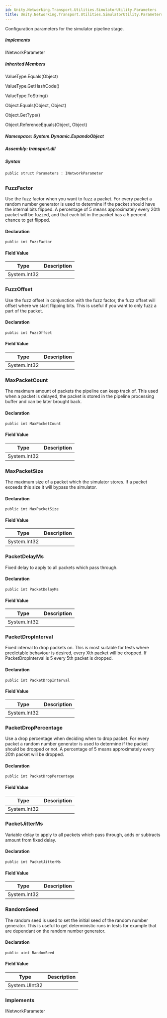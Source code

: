 ```yaml
---  
id: Unity.Networking.Transport.Utilities.SimulatorUtility.Parameters  
title: Unity.Networking.Transport.Utilities.SimulatorUtility.Parameters  
---
```


<div class="markdown level0 summary">

Configuration parameters for the simulator pipeline stage.

</div>

<div class="markdown level0 conceptual">

</div>

<div classs="implements">

##### Implements

<div>

INetworkParameter

</div>

</div>

<div class="inheritedMembers">

##### Inherited Members

<div>

ValueType.Equals(Object)

</div>

<div>

ValueType.GetHashCode()

</div>

<div>

ValueType.ToString()

</div>

<div>

Object.Equals(Object, Object)

</div>

<div>

Object.GetType()

</div>

<div>

Object.ReferenceEquals(Object, Object)

</div>

</div>

##### **Namespace**: System.Dynamic.ExpandoObject

##### **Assembly**: transport.dll

##### Syntax

``` lang-csharp
public struct Parameters : INetworkParameter
```

## 

### FuzzFactor

<div class="markdown level1 summary">

Use the fuzz factor when you want to fuzz a packet. For every packet a
random number generator is used to determine if the packet should have
the internal bits flipped. A percentage of 5 means approximately every
20th packet will be fuzzed, and that each bit in the packet has a 5
percent chance to get flipped.

</div>

<div class="markdown level1 conceptual">

</div>

#### Declaration

``` lang-csharp
public int FuzzFactor
```

#### Field Value

| Type         | Description |
|--------------|-------------|
| System.Int32 |             |

### FuzzOffset

<div class="markdown level1 summary">

Use the fuzz offset in conjunction with the fuzz factor, the fuzz offset
will offset where we start flipping bits. This is useful if you want to
only fuzz a part of the packet.

</div>

<div class="markdown level1 conceptual">

</div>

#### Declaration

``` lang-csharp
public int FuzzOffset
```

#### Field Value

| Type         | Description |
|--------------|-------------|
| System.Int32 |             |

### MaxPacketCount

<div class="markdown level1 summary">

The maximum amount of packets the pipeline can keep track of. This used
when a packet is delayed, the packet is stored in the pipeline
processing buffer and can be later brought back.

</div>

<div class="markdown level1 conceptual">

</div>

#### Declaration

``` lang-csharp
public int MaxPacketCount
```

#### Field Value

| Type         | Description |
|--------------|-------------|
| System.Int32 |             |

### MaxPacketSize

<div class="markdown level1 summary">

The maximum size of a packet which the simulator stores. If a packet
exceeds this size it will bypass the simulator.

</div>

<div class="markdown level1 conceptual">

</div>

#### Declaration

``` lang-csharp
public int MaxPacketSize
```

#### Field Value

| Type         | Description |
|--------------|-------------|
| System.Int32 |             |

### PacketDelayMs

<div class="markdown level1 summary">

Fixed delay to apply to all packets which pass through.

</div>

<div class="markdown level1 conceptual">

</div>

#### Declaration

``` lang-csharp
public int PacketDelayMs
```

#### Field Value

| Type         | Description |
|--------------|-------------|
| System.Int32 |             |

### PacketDropInterval

<div class="markdown level1 summary">

Fixed interval to drop packets on. This is most suitable for tests where
predictable behaviour is desired, every Xth packet will be dropped. If
PacketDropInterval is 5 every 5th packet is dropped.

</div>

<div class="markdown level1 conceptual">

</div>

#### Declaration

``` lang-csharp
public int PacketDropInterval
```

#### Field Value

| Type         | Description |
|--------------|-------------|
| System.Int32 |             |

### PacketDropPercentage

<div class="markdown level1 summary">

Use a drop percentage when deciding when to drop packet. For every
packet a random number generator is used to determine if the packet
should be dropped or not. A percentage of 5 means approximately every
20th packet will be dropped.

</div>

<div class="markdown level1 conceptual">

</div>

#### Declaration

``` lang-csharp
public int PacketDropPercentage
```

#### Field Value

| Type         | Description |
|--------------|-------------|
| System.Int32 |             |

### PacketJitterMs

<div class="markdown level1 summary">

Variable delay to apply to all packets which pass through, adds or
subtracts amount from fixed delay.

</div>

<div class="markdown level1 conceptual">

</div>

#### Declaration

``` lang-csharp
public int PacketJitterMs
```

#### Field Value

| Type         | Description |
|--------------|-------------|
| System.Int32 |             |

### RandomSeed

<div class="markdown level1 summary">

The random seed is used to set the initial seed of the random number
generator. This is useful to get deterministic runs in tests for example
that are dependant on the random number generator.

</div>

<div class="markdown level1 conceptual">

</div>

#### Declaration

``` lang-csharp
public uint RandomSeed
```

#### Field Value

| Type          | Description |
|---------------|-------------|
| System.UInt32 |             |

### Implements

<div>

INetworkParameter

</div>
